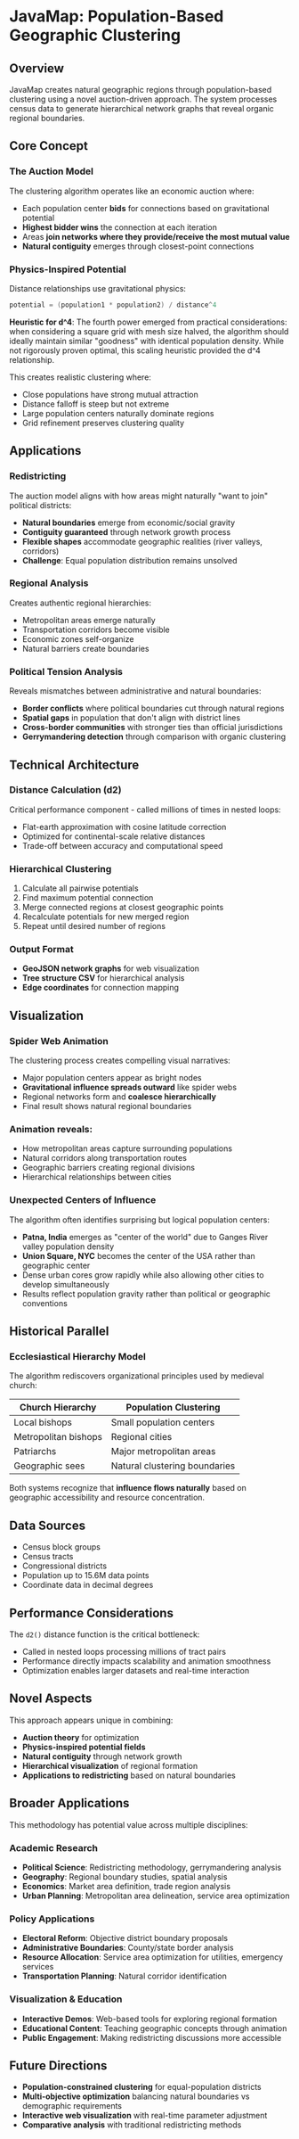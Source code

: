# JavaMap: Population-Based Geographic Clustering

## Overview

JavaMap creates natural geographic regions through population-based clustering using a novel auction-driven approach. The system processes census data to generate hierarchical network graphs that reveal organic regional boundaries.

## Core Concept

### The Auction Model

The clustering algorithm operates like an economic auction where:
- Each population center **bids** for connections based on gravitational potential
- **Highest bidder wins** the connection at each iteration
- Areas **join networks where they provide/receive the most mutual value**
- **Natural contiguity** emerges through closest-point connections

### Physics-Inspired Potential

Distance relationships use gravitational physics:
```java
potential = (population1 * population2) / distance^4
```

**Heuristic for d^4**:
The fourth power emerged from practical considerations: when considering a square grid with mesh size halved, the algorithm should ideally maintain similar "goodness" with identical population density. While not rigorously proven optimal, this scaling heuristic provided the d^4 relationship.

This creates realistic clustering where:
- Close populations have strong mutual attraction
- Distance falloff is steep but not extreme
- Large population centers naturally dominate regions
- Grid refinement preserves clustering quality

## Applications

### Redistricting
The auction model aligns with how areas might naturally "want to join" political districts:
- **Natural boundaries** emerge from economic/social gravity
- **Contiguity guaranteed** through network growth process
- **Flexible shapes** accommodate geographic realities (river valleys, corridors)
- **Challenge**: Equal population distribution remains unsolved

### Regional Analysis
Creates authentic regional hierarchies:
- Metropolitan areas emerge naturally
- Transportation corridors become visible
- Economic zones self-organize
- Natural barriers create boundaries

### Political Tension Analysis
Reveals mismatches between administrative and natural boundaries:
- **Border conflicts** where political boundaries cut through natural regions
- **Spatial gaps** in population that don't align with district lines
- **Cross-border communities** with stronger ties than official jurisdictions
- **Gerrymandering detection** through comparison with organic clustering

## Technical Architecture

### Distance Calculation (d2)
Critical performance component - called millions of times in nested loops:
- Flat-earth approximation with cosine latitude correction
- Optimized for continental-scale relative distances
- Trade-off between accuracy and computational speed

### Hierarchical Clustering
1. Calculate all pairwise potentials
2. Find maximum potential connection
3. Merge connected regions at closest geographic points
4. Recalculate potentials for new merged region
5. Repeat until desired number of regions

### Output Format
- **GeoJSON network graphs** for web visualization
- **Tree structure CSV** for hierarchical analysis
- **Edge coordinates** for connection mapping

## Visualization

### Spider Web Animation
The clustering process creates compelling visual narratives:
- Major population centers appear as bright nodes
- **Gravitational influence spreads outward** like spider webs
- Regional networks form and **coalesce hierarchically**
- Final result shows natural regional boundaries

### Animation reveals:
- How metropolitan areas capture surrounding populations
- Natural corridors along transportation routes
- Geographic barriers creating regional divisions
- Hierarchical relationships between cities

### Unexpected Centers of Influence
The algorithm often identifies surprising but logical population centers:
- **Patna, India** emerges as "center of the world" due to Ganges River valley population density
- **Union Square, NYC** becomes the center of the USA rather than geographic center
- Dense urban cores grow rapidly while also allowing other cities to develop simultaneously
- Results reflect population gravity rather than political or geographic conventions

## Historical Parallel

### Ecclesiastical Hierarchy Model
The algorithm rediscovers organizational principles used by medieval church:

| Church Hierarchy | Population Clustering |
|------------------|----------------------|
| Local bishops | Small population centers |
| Metropolitan bishops | Regional cities |
| Patriarchs | Major metropolitan areas |
| Geographic sees | Natural clustering boundaries |

Both systems recognize that **influence flows naturally** based on geographic accessibility and resource concentration.

## Data Sources

- Census block groups
- Census tracts  
- Congressional districts
- Population up to 15.6M data points
- Coordinate data in decimal degrees

## Performance Considerations

The `d2()` distance function is the critical bottleneck:
- Called in nested loops processing millions of tract pairs
- Performance directly impacts scalability and animation smoothness
- Optimization enables larger datasets and real-time interaction

## Novel Aspects

This approach appears unique in combining:
- **Auction theory** for optimization
- **Physics-inspired potential fields**
- **Natural contiguity** through network growth
- **Hierarchical visualization** of regional formation
- **Applications to redistricting** based on natural boundaries

## Broader Applications

This methodology has potential value across multiple disciplines:

### Academic Research
- **Political Science**: Redistricting methodology, gerrymandering analysis
- **Geography**: Regional boundary studies, spatial analysis
- **Economics**: Market area definition, trade region analysis
- **Urban Planning**: Metropolitan area delineation, service area optimization

### Policy Applications
- **Electoral Reform**: Objective district boundary proposals
- **Administrative Boundaries**: County/state border analysis
- **Resource Allocation**: Service area optimization for utilities, emergency services
- **Transportation Planning**: Natural corridor identification

### Visualization & Education
- **Interactive Demos**: Web-based tools for exploring regional formation
- **Educational Content**: Teaching geographic concepts through animation
- **Public Engagement**: Making redistricting discussions more accessible

## Future Directions

- **Population-constrained clustering** for equal-population districts
- **Multi-objective optimization** balancing natural boundaries vs demographic requirements
- **Interactive web visualization** with real-time parameter adjustment
- **Comparative analysis** with traditional redistricting methods
